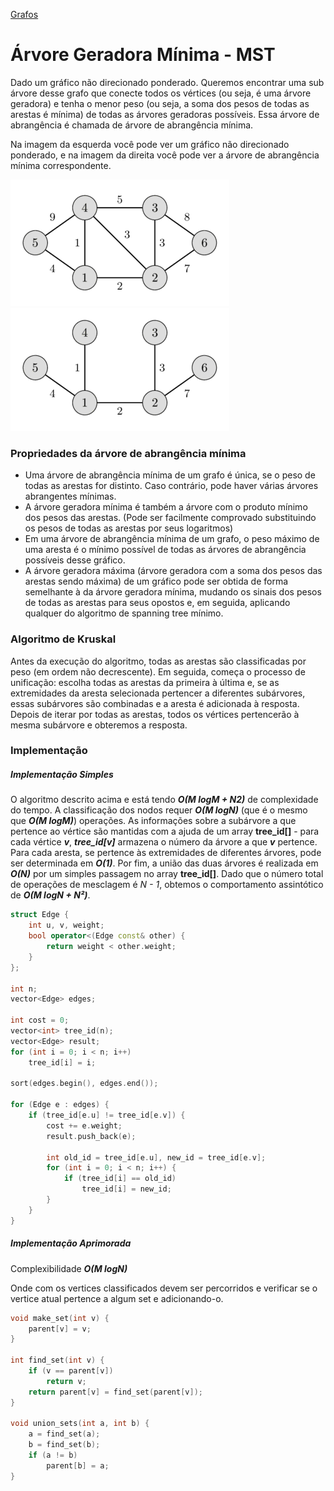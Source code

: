 [Grafos]

# Árvore Geradora Mínima - MST

Dado um gráfico não direcionado ponderado. Queremos encontrar uma sub árvore desse grafo que conecte todos os vértices (ou seja, é uma árvore geradora) e tenha o menor peso (ou seja, a soma dos pesos de todas as arestas é mínima) de todas as árvores geradoras possíveis. Essa árvore de abrangência é chamada de árvore de abrangência mínima.

Na imagem da esquerda você pode ver um gráfico não direcionado ponderado, e na imagem da direita você pode ver a árvore de abrangência mínima correspondente.

![before](https://raw.githubusercontent.com/alexistoigo/lab/master/Grafos/rep/MST_before.png) ![after](https://raw.githubusercontent.com/alexistoigo/lab/master/Grafos/rep/MST_after.png)

### Propriedades da árvore de abrangência mínima

- Uma árvore de abrangência mínima de um grafo é única, se o peso de todas as arestas for distinto. Caso contrário, pode haver várias árvores abrangentes mínimas.
- A árvore geradora mínima é também a árvore com o produto mínimo dos pesos das arestas. (Pode ser facilmente comprovado substituindo os pesos de todas as arestas por seus logaritmos)
- Em uma árvore de abrangência mínima de um grafo, o peso máximo de uma aresta é o mínimo possível de todas as árvores de abrangência possíveis desse gráfico.
- A árvore geradora máxima (árvore geradora com a soma dos pesos das arestas sendo máxima) de um gráfico pode ser obtida de forma semelhante à da árvore geradora mínima, mudando os sinais dos pesos de todas as arestas para seus opostos e, em seguida, aplicando qualquer do algoritmo de spanning tree mínimo.

### Algoritmo de Kruskal

Antes da execução do algoritmo, todas as arestas são classificadas por peso (em ordem não decrescente). Em seguida, começa o processo de unificação: escolha todas as arestas da primeira à última e, se as extremidades da aresta selecionada pertencer a diferentes subárvores, essas subárvores são combinadas e a aresta é adicionada à resposta. Depois de iterar por todas as arestas, todos os vértices pertencerão à mesma subárvore e obteremos a resposta.

### Implementação

##### Implementação Simples

O algoritmo descrito acima e está tendo ***O(M logM + N2)*** de complexidade do tempo. A classificação dos nodos requer ***O(M logN)*** (que é o mesmo que ***O(M logM)***) operações. As informações sobre a subárvore a que pertence ao vértice são mantidas com a ajuda de um array **tree_id[]** - para cada vértice ***v***, ***tree_id[v]*** armazena o número da árvore a que ***v*** pertence. Para cada aresta, se pertence às extremidades de diferentes árvores, pode ser determinada em ***O(1)***. Por fim, a união das duas árvores é realizada em ***O(N)*** por um simples passagem no array **tree_id[]**. Dado que o número total de operações de mesclagem é *N - 1*, obtemos o comportamento assintótico de ***O(M logN + N²)***.

````cpp
struct Edge {
    int u, v, weight;
    bool operator<(Edge const& other) {
        return weight < other.weight;
    }
};

int n;
vector<Edge> edges;

int cost = 0;
vector<int> tree_id(n);
vector<Edge> result;
for (int i = 0; i < n; i++)
    tree_id[i] = i;

sort(edges.begin(), edges.end());

for (Edge e : edges) {
    if (tree_id[e.u] != tree_id[e.v]) {
        cost += e.weight;
        result.push_back(e);

        int old_id = tree_id[e.u], new_id = tree_id[e.v];
        for (int i = 0; i < n; i++) {
            if (tree_id[i] == old_id)
                tree_id[i] = new_id;
        }
    }
}
````

##### Implementação Aprimorada

Complexibilidade ***O(M logN)***

Onde com os vertices classificados devem ser percorridos e verificar se o vertice atual pertence a algum set e adicionando-o.

````cpp
void make_set(int v) {
    parent[v] = v;
}

int find_set(int v) {
    if (v == parent[v])
        return v;
    return parent[v] = find_set(parent[v]);
}

void union_sets(int a, int b) {
    a = find_set(a);
    b = find_set(b);
    if (a != b)
        parent[b] = a;
}

````

[Grafos]: https://github.com/alexistoigo/lab/blob/master/Grafos/main.md#grafos
